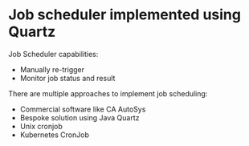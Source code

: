 # Job scheduler implemented using Quartz

Job Scheduler capabilities:
- Manually re-trigger
- Monitor job status and result

There are multiple approaches to implement job scheduling:
- Commercial software like CA AutoSys
- Bespoke solution using Java Quartz
- Unix cronjob
- Kubernetes CronJob
